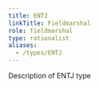 ```yaml
---
title: ENTJ
linkTitle: Fieldmarshal
role: fieldmarshal
type: rationalist
aliases:
  - /types/ENTJ
---
```

Description of ENTJ type